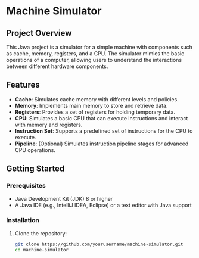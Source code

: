 # Machine Simulator

## Project Overview

This Java project is a simulator for a simple machine with components such as cache, memory, registers, and a CPU. The simulator mimics the basic operations of a computer, allowing users to understand the interactions between different hardware components.

## Features

- **Cache**: Simulates cache memory with different levels and policies.
- **Memory**: Implements main memory to store and retrieve data.
- **Registers**: Provides a set of registers for holding temporary data.
- **CPU**: Simulates a basic CPU that can execute instructions and interact with memory and registers.
- **Instruction Set**: Supports a predefined set of instructions for the CPU to execute.
- **Pipeline**: (Optional) Simulates instruction pipeline stages for advanced CPU operations.

## Getting Started

### Prerequisites

- Java Development Kit (JDK) 8 or higher
- A Java IDE (e.g., IntelliJ IDEA, Eclipse) or a text editor with Java support

### Installation

1. Clone the repository:
   ```bash
   git clone https://github.com/yourusername/machine-simulator.git
   cd machine-simulator
